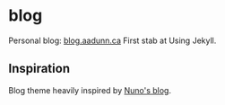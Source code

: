 # blog
Personal blog: [blog.aadunn.ca](blog.aadunn.ca)
First stab at Using Jekyll.

## Inspiration
Blog theme heavily inspired by [Nuno's blog](http://15daysinjapan.com/).
